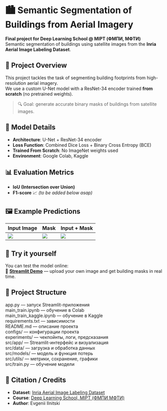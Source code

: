 # 🏙️ Semantic Segmentation of Buildings from Aerial Imagery

**Final project for Deep Learning School @ MIPT (ФМПИ, МФТИ)**  
Semantic segmentation of buildings using satellite images from the **Inria Aerial Image Labeling Dataset**.

## 📌 Project Overview

This project tackles the task of segmenting building footprints from high-resolution aerial imagery.  
We use a custom U-Net model with a ResNet-34 encoder trained **from scratch** (no pretrained weights).

> 🔍 Goal: generate accurate binary masks of buildings from satellite images.

## 🧠 Model Details

- **Architecture**: U-Net + ResNet-34 encoder
- **Loss Function**: Combined Dice Loss + Binary Cross Entropy (BCE)
- **Trained From Scratch**: No ImageNet weights used
- **Environment**: Google Colab, Kaggle

## 📊 Evaluation Metrics

- **IoU (Intersection over Union)**
- **F1-score**
📈 *(to be added below asap)*

## 🖼️ Example Predictions

| Input Image |    Mask    | Input + Mask |
|-------------|------------|--------------|
| ![](https://drive.google.com/uc?export=view&id=1Mj-gG1QZkvH86kGn5LOonVZPdqNU6K3i) | ![](https://drive.google.com/uc?export=view&id=1MBF2gEA_C9Qp-hZrl3uRoKvFBQEiffIH) | ![](https://drive.google.com/uc?export=view&id=14J4dO76fW8vtHbUh4zN4ZyDltiRMiWVG) |


## 🚀 Try it yourself

You can test the model online:  
🔗 **[Streamlit Demo](https://geodatadls.streamlit.app/)** — upload your own image and get building masks in real time.

## 📁 Project Structure

app.py — запуск Streamlit-приложения  
main_train.ipynb — обучение в Colab  
main_train_kaggle.ipynb — обучение в Kaggle  
requirements.txt — зависимости  
README.md — описание проекта  
configs/ — конфигурации проекта  
experiments/ — чекпойнты, логи, предсказания  
src/app/ — Streamlit-интерфейс и визуализация  
src/data/ — загрузка и обработка данных  
src/models/ — модель и функция потерь  
src/utils/ — метрики, сохранение, графики  
src/train.py — обучение модели  


## 💬 Citation / Credits

- **Dataset**: [Inria Aerial Image Labeling Dataset](https://project.inria.fr/aerialimagelabeling/)
- **Course**: [Deep Learning School, MIPT (ФМПИ МФТИ)](https://dls.samcs.ru/)
- **Author**: Evgenii Ilnitski